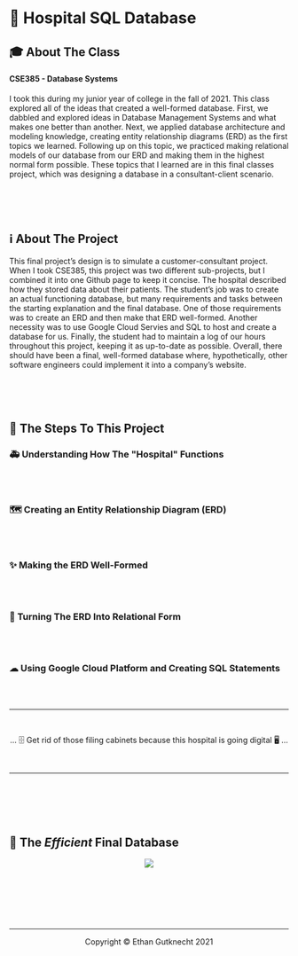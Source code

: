 # 🏥 Hospital SQL Database
## 🎓 About The Class
#### CSE385 - Database Systems
I took this during my junior year of college in the fall of 2021. This class explored all of the ideas that created a well-formed database. First, we dabbled and explored ideas in Database Management Systems and what makes one better than another. Next, we applied database architecture and modeling knowledge, creating entity relationship diagrams (ERD) as the first topics we learned. Following up on this topic, we practiced making relational models of our database from our ERD and making them in the highest normal form possible. These topics that I learned are in this final classes project, which was designing a database in a consultant-client scenario.


<br><br><br>
## ℹ About The Project
This final project’s design is to simulate a customer-consultant project. When I took CSE385, this project was two different sub-projects, but I combined it into one Github page to keep it concise. The hospital described how they stored data about their patients. The student’s job was to create an actual functioning database, but many requirements and tasks between the starting explanation and the final database. One of those requirements was to create an ERD and then make that ERD well-formed. Another necessity was to use Google Cloud Servies and SQL to host and create a database for us. Finally, the student had to maintain a log of our hours throughout this project, keeping it as up-to-date as possible. Overall, there should have been a final, well-formed database where, hypothetically, other software engineers could implement it into a company’s website.

<br><br><br>
## 📃 The Steps To This Project
### 🚑 Understanding How The "Hospital" Functions
<br><br>


### 🗺 Creating an Entity Relationship Diagram (ERD)
<br><br>


### ✨ Making the ERD Well-Formed
<br><br>


### 💽 Turning The ERD Into Relational Form
<br><br>


### ☁ Using Google Cloud Platform and Creating SQL Statements
<br><br>


- - - -

<br>

<p align="center">
  ... 🗄 Get rid of those filing cabinets because this hospital is going digital 🖥 ...
</p>

<br>

- - - -


<br><br><br><br>

## 💽 The *Efficient* Final Database

<p align="center">
  <img src="?raw=true">
</p>
<br>


<br><br><br>

- - - -

<p align="center">
  Copyright © Ethan Gutknecht 2021
</p>





